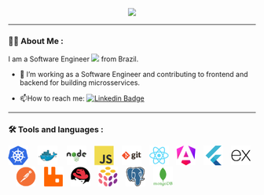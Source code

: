 <div id="header" align="center">
  <img src="https://media1.giphy.com/media/v1.Y2lkPTc5MGI3NjExd3M2emFsMThsdmRiaXJhMjBoMDdvZTR6YnEyZjJ1bzNzejhpM29oYiZlcD12MV9pbnRlcm5hbF9naWZfYnlfaWQmY3Q9cw/smGCEo5zsAXtK4bqAT/giphy.webp" width="300"/>
</div>

---
### 👨‍💻 About Me :
I am a Software Engineer <img src="https://media.giphy.com/media/WUlplcMpOCEmTGBtBW/giphy.gif" width="30"> from Brazil.
- :telescope: I’m working as a Software Engineer and contributing to frontend and backend for building microsservices.

- :mailbox:How to reach me: [![Linkedin Badge](https://i.sstatic.net/gVE0j.png)](https://www.linkedin.com/in/techlucas/)
---

### :hammer_and_wrench: Tools and languages :
<div>
  <img src="https://github.com/devicons/devicon/blob/master/icons/kubernetes/kubernetes-original.svg" title="Git" **alt="Git" width="40" height="40"/>&nbsp;&nbsp;&nbsp;&nbsp;
  <img src="https://github.com/devicons/devicon/blob/master/icons/docker/docker-original.svg" title="Git" **alt="Git" width="40" height="40"/>&nbsp;&nbsp;&nbsp;&nbsp;
  <img src="https://github.com/devicons/devicon/blob/master/icons/nodejs/nodejs-original-wordmark.svg" title="NodeJS" alt="NodeJS" width="40" height="40"/>&nbsp;&nbsp;&nbsp;
  <img src="https://github.com/devicons/devicon/blob/master/icons/javascript/javascript-original.svg" title="NodeJS" alt="NodeJS" width="40" height="40"/>&nbsp;&nbsp;&nbsp;
  <img src="https://github.com/devicons/devicon/blob/master/icons/git/git-original-wordmark.svg" title="Git" **alt="Git" width="40" height="40"/>&nbsp;&nbsp;&nbsp;
  <img src="https://github.com/devicons/devicon/blob/master/icons/react/react-original.svg"title="Git" **alt="Git" width="40" height="40"/>&nbsp;&nbsp;&nbsp;
  <img src="https://github.com/devicons/devicon/blob/master/icons/angular/angular-original.svg"title="Git" **alt="Git" width="40" height="40"/>&nbsp;&nbsp;&nbsp;
  <img src="https://github.com/devicons/devicon/blob/master/icons/flutter/flutter-original.svg"title="Git" **alt="Git" width="40" height="40"/>&nbsp;&nbsp;&nbsp;
  <img src="https://github.com/devicons/devicon/blob/master/icons/express/express-original.svg"title="Git" **alt="Git" width="40" height="40"/>&nbsp;&nbsp;&nbsp;
  <img src="https://github.com/devicons/devicon/blob/master/icons/postman/postman-original.svg"title="Git" **alt="Git" width="40" height="40"/>&nbsp;&nbsp;&nbsp;
  <img src="https://github.com/devicons/devicon/blob/master/icons/rabbitmq/rabbitmq-original.svg" title="AWS" alt="AWS" width="40" height="40"/>&nbsp;&nbsp;&nbsp;
  <img src="https://github.com/devicons/devicon/blob/master/icons/redhat/redhat-original.svg" title="AWS" alt="AWS" width="40" height="40"/>&nbsp;&nbsp;&nbsp;
  <img src="https://github.com/devicons/devicon/blob/master/icons/pulumi/pulumi-original.svg" title="AWS" alt="AWS" width="40" height="40"/>&nbsp;&nbsp;&nbsp;
  <img src="https://github.com/devicons/devicon/blob/master/icons/postgresql/postgresql-original.svg" title="AWS" alt="AWS" width="40" height="40"/>&nbsp;&nbsp;&nbsp;
  <img src="https://github.com/devicons/devicon/blob/master/icons/mongodb/mongodb-plain-wordmark.svg" title="AWS" alt="AWS" width="40" height="40"/>&nbsp;&nbsp;&nbsp;
</div>
